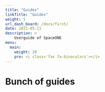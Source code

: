 ```yaml
---
title: "Guides"
linkTitle: "Guides"
weight: 5
url_dash_board: /docs/first/
date: 2021-05-11
description: >
    Userguide of SpaceONE
menu:
  main:
    weight: 20
    pre: <i class='fas fa-binoculars'></i>
---
```


# Bunch of guides